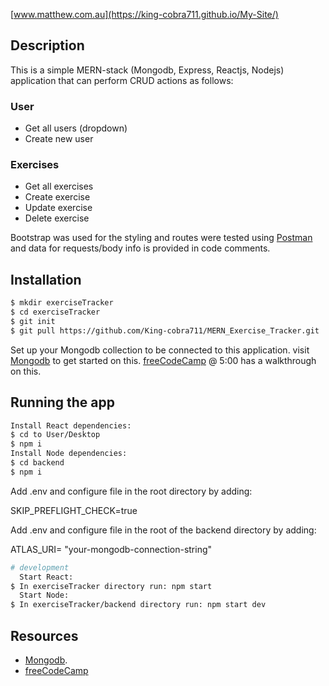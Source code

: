 [www.matthew.com.au](https://king-cobra711.github.io/My-Site/)

## Description

This is a simple MERN-stack (Mongodb, Express, Reactjs, Nodejs) application that can perform CRUD actions as follows:
### User
* Get all users (dropdown)
* Create new user

### Exercises
* Get all exercises
* Create exercise
* Update exercise
* Delete exercise

Bootstrap was used for the styling and routes were tested using [Postman](https://www.postman.com/) and data for requests/body info is provided in code comments. 


## Installation

```bash
$ mkdir exerciseTracker
$ cd exerciseTracker
$ git init
$ git pull https://github.com/King-cobra711/MERN_Exercise_Tracker.git
```
Set up your Mongodb collection to be connected to this application. visit [Mongodb](https://www.mongodb.com/) to get started on this. [freeCodeCamp](https://www.youtube.com/watch?v=7CqJlxBYj-M&ab_channel=freeCodeCamp.org) @ 5:00 has a walkthrough on this.

## Running the app

```bash
Install React dependencies:
$ cd to User/Desktop
$ npm i
Install Node dependencies:
$ cd backend
$ npm i
```
Add .env and configure file in the root directory by adding:

SKIP_PREFLIGHT_CHECK=true

Add .env and configure file in the root of the backend directory by adding:

ATLAS_URI= "your-mongodb-connection-string"

```bash
# development
  Start React:
$ In exerciseTracker directory run: npm start
  Start Node:
$ In exerciseTracker/backend directory run: npm start dev

```

## Resources
* [Mongodb](https://www.mongodb.com/).
* [freeCodeCamp](https://www.youtube.com/watch?v=7CqJlxBYj-M&ab_channel=freeCodeCamp.org)



